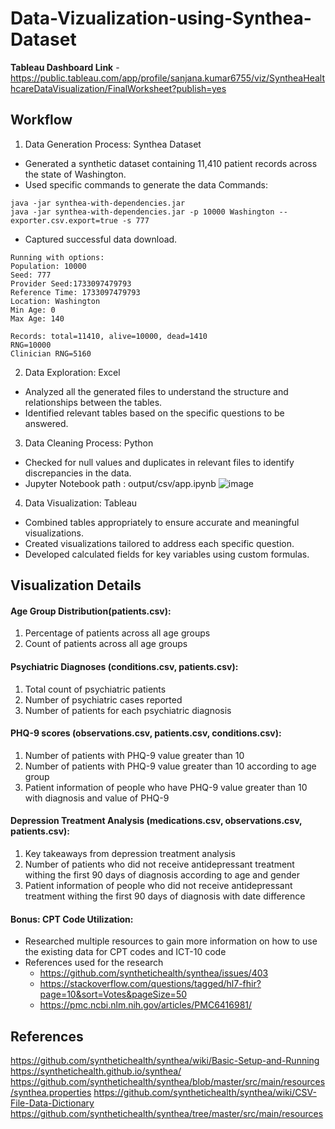 # Data-Vizualization-using-Synthea-Dataset
**Tableau Dashboard Link** - https://public.tableau.com/app/profile/sanjana.kumar6755/viz/SyntheaHealthcareDataVisualization/FinalWorksheet?publish=yes
## Workflow 
1)  Data Generation Process: Synthea Dataset
- Generated a synthetic dataset containing 11,410 patient records across the state of Washington.
- Used specific commands to generate the data
Commands:  
```
java -jar synthea-with-dependencies.jar  
java -jar synthea-with-dependencies.jar -p 10000 Washington --exporter.csv.export=true -s 777
```
- Captured successful data download.
```
Running with options:
Population: 10000
Seed: 777
Provider Seed:1733097479793
Reference Time: 1733097479793
Location: Washington
Min Age: 0
Max Age: 140

Records: total=11410, alive=10000, dead=1410
RNG=10000
Clinician RNG=5160
```
2)  Data Exploration: Excel
- Analyzed all the generated files to understand the structure and relationships between the tables.
- Identified relevant tables based on the specific questions to be answered.
3)  Data Cleaning Process: Python
-	Checked for null values and duplicates in relevant files to identify discrepancies in the data.
-	Jupyter Notebook path : output/csv/app.ipynb
![image](https://github.com/user-attachments/assets/4c015421-894a-406e-97f6-7d4b43fa4471)
4) Data Visualization: Tableau
- Combined tables appropriately to ensure accurate and meaningful visualizations.
- Created visualizations tailored to address each specific question.
- Developed calculated fields for key variables using custom formulas.

## Visualization Details

#### Age Group Distribution(patients.csv):  
1.	Percentage of patients across all age groups
2.	Count of patients across all age groups
      
#### Psychiatric Diagnoses (conditions.csv, patients.csv):  
1.	Total count of psychiatric patients
2.	Number of psychiatric cases reported
3.	Number of patients for each psychiatric diagnosis
   
#### PHQ-9 scores (observations.csv, patients.csv, conditions.csv):
1.	Number of patients with PHQ-9 value greater than 10
2.	Number of patients with PHQ-9 value greater than 10 according to age group
3.	Patient information of people who have PHQ-9 value greater than 10 with diagnosis and value of PHQ-9 
#### Depression Treatment Analysis (medications.csv, observations.csv, patients.csv):
1.	Key takeaways from depression treatment analysis
2.	Number of patients who did not receive antidepressant treatment withing the first 90 days of diagnosis according to age and gender
3.	Patient information of people who did not receive antidepressant treatment withing the first 90 days of diagnosis with date difference
#### Bonus: CPT Code Utilization:
- Researched multiple resources to gain more information on how to use the existing data for CPT codes and ICT-10 code
- References used for the research
  - https://github.com/synthetichealth/synthea/issues/403
  - https://stackoverflow.com/questions/tagged/hl7-fhir?page=10&sort=Votes&pageSize=50
  - https://pmc.ncbi.nlm.nih.gov/articles/PMC6416981/

## References 
https://github.com/synthetichealth/synthea/wiki/Basic-Setup-and-Running
https://synthetichealth.github.io/synthea/
https://github.com/synthetichealth/synthea/blob/master/src/main/resources/synthea.properties
https://github.com/synthetichealth/synthea/wiki/CSV-File-Data-Dictionary
https://github.com/synthetichealth/synthea/tree/master/src/main/resources

